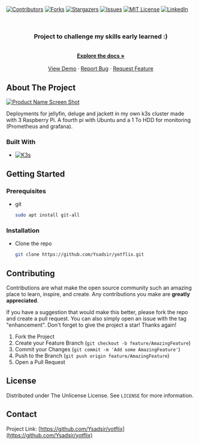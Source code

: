

[![Contributors][contributors-shield]][contributors-url]
[![Forks][forks-shield]][forks-url]
[![Stargazers][stars-shield]][stars-url]
[![Issues][issues-shield]][issues-url]
[![MIT License][license-shield]][license-url]
[![LinkedIn][linkedin-shield]][linkedin-url]



<!-- PROJECT LOGO -->
<br />
<div align="center">
<h3 align="center">Project to challenge my skills early learned :)</h3>
  <p align="center">
    <br />
    <a href="https://github.com/Ysadsir/yotflix"><strong>Explore the docs »</strong></a>
    <br />
    <br />
    <a href="https://github.com/Ysadsir/yotflix">View Demo</a>
    ·
    <a href="https://github.com/Ysadsir/yotflix/issues">Report Bug</a>
    ·
    <a href="https://github.com/Ysadsir/yotflix/issues">Request Feature</a>
  </p>
</div>


<!-- ABOUT THE PROJECT -->
## About The Project

[![Product Name Screen Shot][product-screenshot]](https://cv.ygherve.online/resume.html)

Deployments for jellyfin, deluge and jackett in my own k3s cluster made with 3 Raspberry Pi. A fourth pi with Ubuntu and a 1 To HDD for monitoring (Prometheus and grafana).

### Built With

* [![K3s][K3s]][K3s-url]

<!-- GETTING STARTED -->
## Getting Started

### Prerequisites


* git
  ```sh
  sudo apt install git-all
  ```

### Installation

* Clone the repo
   ```sh
   git clone https://github.com/Ysadsir/yotflix.git
   ```




<!-- CONTRIBUTING -->
## Contributing

Contributions are what make the open source community such an amazing place to learn, inspire, and create. Any contributions you make are **greatly appreciated**.

If you have a suggestion that would make this better, please fork the repo and create a pull request. You can also simply open an issue with the tag "enhancement".
Don't forget to give the project a star! Thanks again!

1. Fork the Project
2. Create your Feature Branch (`git checkout -b feature/AmazingFeature`)
3. Commit your Changes (`git commit -m 'Add some AmazingFeature'`)
4. Push to the Branch (`git push origin feature/AmazingFeature`)
5. Open a Pull Request


<!-- LICENSE -->
## License

Distributed under The Unlicense License. See `LICENSE` for more information.


<!-- CONTACT -->
## Contact

Project Link: [https://github.com/Ysadsir/yotflix](https://github.com/Ysadsir/yotflix)





<!-- MARKDOWN LINKS & IMAGES -->
<!-- https://www.markdownguide.org/basic-syntax/#reference-style-links -->
[contributors-shield]: https://img.shields.io/github/contributors/Ysadsir/yotflix.svg?style=for-the-badge
[contributors-url]: https://github.com/Ysadsir/yotflix/graphs/contributors
[forks-shield]: https://img.shields.io/github/forks/Ysadsir/yotflix.svg?style=for-the-badge
[forks-url]: https://github.com/Ysadsir/yotflix/network/members
[stars-shield]: https://img.shields.io/github/stars/Ysadsir/yotflix.svg?style=for-the-badge
[stars-url]: https://github.com/Ysadsir/yotflix/stargazers
[issues-shield]: https://img.shields.io/github/issues/Ysadsir/yotflix.svg?style=for-the-badge
[issues-url]: https://github.com/Ysadsir/yotflix/issues
[license-shield]: https://img.shields.io/github/license/Ysadsir/yotflix.svg?style=for-the-badge
[license-url]: https://github.com/Ysadsir/yotflix/blob/master/LICENSE.txt
[linkedin-shield]: https://img.shields.io/badge/-LinkedIn-black.svg?style=for-the-badge&logo=linkedin&colorB=555
[linkedin-url]: https://linkedin.com/in/yves-guillaume-herve
[product-screenshot]: images/screenshot.png

[K3s]: https://img.shields.io/badge/k3s-FFFFFF?style=for-the-badge&logo=k3s&logoColor=FFC61C
[K3s-url]: https://k3s.io/

  
